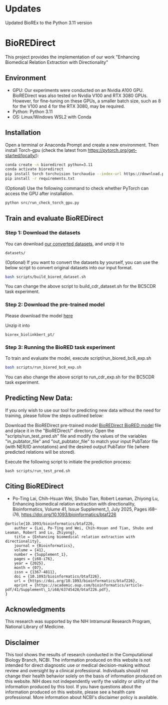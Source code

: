 # Updates

Updated BioREx to the Python 3.11 version

# BioREDirect

This project provides the implementation of our work "Enhancing Biomedical Relation Extraction with Directionality"

## Environment

- GPU: Our experiments were conducted on an Nvidia A100 GPU. BioREDirect was also tested on Nvidia V100 and RTX 3080 GPUs. However, for fine-tuning on these GPUs, a smaller batch size, such as 8 for the V100 and 4 for the RTX 3080, may be required.
- Python: Python 3.11
- OS: Linux/Windows WSL2 with Conda

## Installation

Open a terminal or Anaconda Prompt and create a new environment. Then install Torch-gpu (check the latest from https://pytorch.org/get-started/locally/):

```bash
conda create -n bioredirect python=3.11
conda activate bioredirect
pip install torch torchvision torchaudio --index-url https://download.pytorch.org/whl/cu126
pip install -r requirements.txt
```

(Optional) Use the following command to check whether PyTorch can access the GPU after installation.

```bash
python src/run_check_torch_gpu.py
```

## Train and evaluate BioREDirect

### Step 1: Download the datasets

You can download [our converted datasets](https://ftp.ncbi.nlm.nih.gov/pub/lu/BioREDirect/datasets.zip), and unzip it to 

```
datasets/
```

(Optional) If you want to convert the datasets by yourself, you can use the below script to convert original datasets into our input format.

```bash
bash scripts/build_biored_dataset.sh
```

You can change the above script to build_cdr_dataset.sh for the BC5CDR task experiment.

### Step 2: Download the pre-trained model

Please download the model [here](https://ftp.ncbi.nlm.nih.gov/pub/lu/BioREx/biorex_biolinkbert_pt.zip)

Unzip it into 

```
biorex_biolinkbert_pt/
```

### Step 3: Running the BioRED task experiment

To train and evaluate the model, execute script/run_biored_bc8_exp.sh

```bash
bash scripts/run_biored_bc8_exp.sh
```

You can also change the above script to run_cdr_exp.sh for the BC5CDR task experiment.

## Predicting New Data:

If you only wish to use our tool for predicting new data without the need for training, please follow the steps outlined below:

Download the BioREDirect pre-trained model [BioREDirect BioRED model](https://ftp.ncbi.nlm.nih.gov/pub/lu/BioREDirect/bioredirect_biored_pt.zip) file and place it in the "BioREDirect/" directory.
Open the "scripts/run_test_pred.sh" file and modify the values of the variables "in_pubtator_file" and "out_pubtator_file" to match your input PubTator file (with NER/ID annotations) and the desired output PubTator file (where predicted relations will be stored).

Execute the following script to initiate the prediction process:

```
bash scripts/run_test_pred.sh
```

## Citing BioREDirect

* Po-Ting Lai, Chih-Hsuan Wei, Shubo Tian, Robert Leaman, Zhiyong Lu, Enhancing biomedical relation extraction with directionality, Bioinformatics, Volume 41, Issue Supplement_1, July 2025, Pages i68–i76, https://doi.org/10.1093/bioinformatics/btaf226
```
@article{10.1093/bioinformatics/btaf226,
    author = {Lai, Po-Ting and Wei, Chih-Hsuan and Tian, Shubo and Leaman, Robert and Lu, Zhiyong},
    title = {Enhancing biomedical relation extraction with directionality},
    journal = {Bioinformatics},
    volume = {41},
    number = {Supplement_1},
    pages = {i68-i76},
    year = {2025},
    month = {07},
    issn = {1367-4811},
    doi = {10.1093/bioinformatics/btaf226},
    url = {https://doi.org/10.1093/bioinformatics/btaf226},
    eprint = {https://academic.oup.com/bioinformatics/article-pdf/41/Supplement\_1/i68/63745428/btaf226.pdf},
}
```

## Acknowledgments

This research was supported by the NIH Intramural Research Program, National Library of Medicine.

## Disclaimer
This tool shows the results of research conducted in the Computational Biology Branch, NCBI. The information produced on this website is not intended for direct diagnostic use or medical decision-making without review and oversight by a clinical professional. Individuals should not change their health behavior solely on the basis of information produced on this website. NIH does not independently verify the validity or utility of the information produced by this tool. If you have questions about the information produced on this website, please see a health care professional. More information about NCBI's disclaimer policy is available.

